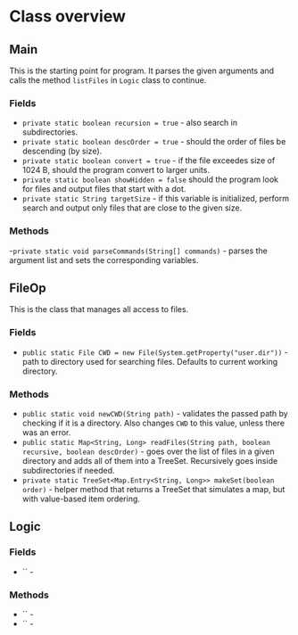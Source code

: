 # Class overview

## Main

This is the starting point for program. It parses the given arguments and calls the method `listFiles` in `Logic` class to continue.

### Fields

- `private static boolean recursion = true` - also search in subdirectories.
- `private static boolean descOrder = true` - should the order of files be descending (by size).
- `private static boolean convert = true` - if the file exceedes size of 1024 B, should the program convert to larger units.
- `private static boolean showHidden = false` should the program look for files and output files that start with a dot.
- `private static String targetSize` - if this variable is initialized, perform search and output only files that are close to the given size.

### Methods

-`private static void parseCommands(String[] commands)` - parses the argument list and sets the corresponding variables.

## FileOp

This is the class that manages all access to files.

### Fields

- `public static File CWD = new File(System.getProperty("user.dir"))` - path to directory used for searching files. Defaults to current working directory.

### Methods

- `public static void newCWD(String path)` - validates the passed path by checking if it is a directory. Also changes `CWD` to this value, unless there was an error.
- `public static Map<String, Long> readFiles(String path, boolean recursive, boolean descOrder)` - goes over the list of files in a given directory and adds all of them into a TreeSet. Recursively goes inside subdirectories if needed.
- `private static TreeSet<Map.Entry<String, Long>> makeSet(boolean order)` - helper method that returns a TreeSet that simulates a map, but with value-based item ordering.

## Logic



### Fields

- `` -

### Methods

- `` -
- `` -